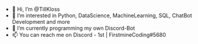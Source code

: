 - 👋 Hi, I’m @TillKloss
- 👀 I’m interested in Python, DataScience, MachineLearning, SQL, ChatBot Development and more
- 🌱 I’m currently programming my own Discord-Bot
- 📫 You can reach me on Discord - 1st | FirstmineCoding#5680

<!---
TillKloss/TillKloss is a ✨ special ✨ repository because its `README.md` (this file) appears on your GitHub profile.
You can click the Preview link to take a look at your changes.
--->
